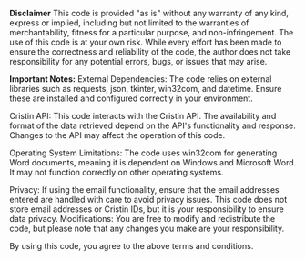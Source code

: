 
**Disclaimer**
This code is provided "as is" without any warranty of any kind, express or implied, including but not limited to the warranties of merchantability, fitness for a particular purpose, and non-infringement. The use of this code is at your own risk. While every effort has been made to ensure the correctness and reliability of the code, the author does not take responsibility for any potential errors, bugs, or issues that may arise.

**Important Notes:**
External Dependencies: The code relies on external libraries such as requests, json, tkinter, win32com, and datetime. Ensure these are installed and configured correctly in your environment.

Cristin API: This code interacts with the Cristin API. The availability and format of the data retrieved depend on the API's functionality and response. Changes to the API may affect the operation of this code.

Operating System Limitations: The code uses win32com for generating Word documents, meaning it is dependent on Windows and Microsoft Word. It may not function correctly on other operating systems.

Privacy: If using the email functionality, ensure that the email addresses entered are handled with care to avoid privacy issues. This code does not store email addresses or Cristin IDs, but it is your responsibility to ensure data privacy.
Modifications: You are free to modify and redistribute the code, but please note that any changes you make are your responsibility.

By using this code, you agree to the above terms and conditions.

